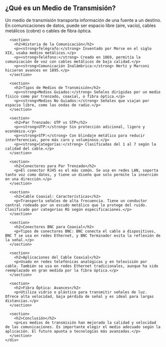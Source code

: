 <!DOCTYPE html>
<html>
<head>
  <meta charset="utf-8">
  <title>Medios de Transmisión</title>
  <link rel="stylesheet" href="https://unpkg.com/reveal.js/dist/reveal.css">
  <link rel="stylesheet" href="https://unpkg.com/reveal.js/dist/theme/black.css"> <!-- Cambia el tema si lo deseas -->
</head>
<body>
  <div class="reveal">
    <div class="slides">
      <section>
        <h2>¿Qué es un Medio de Transmisión?</h2>
        <p>Un medio de transmisión transporta información de una fuente a un destino. En comunicaciones de datos, puede ser espacio libre (aire, vacío), cables metálicos (cobre) o cables de fibra óptica.</p>
      </section>

      <section>
        <h2>Historia de la Comunicación</h2>
        <p><strong>Telégrafo:</strong> Inventado por Morse en el siglo XIX, usaba medios metálicos.</p>
        <p><strong>Teléfono:</strong> Creado en 1869, permitía la comunicación de voz con cables metálicos de baja calidad.</p>
        <p><strong>Comunicación Inalámbrica:</strong> Hertz y Marconi hicieron avances en 1895.</p>
      </section>

      <section>
        <h2>Tipos de Medios de Transmisión</h2>
        <p><strong>Medios Guiados:</strong> Señales dirigidas por un medio físico como par trenzado, coaxial, o fibra óptica.</p>
        <p><strong>Medios No Guiados:</strong> Señales que viajan por espacio libre, como las ondas de radio.</p>
      </section>

      <section>
        <h2>Par Trenzado: UTP vs STP</h2>
        <p><strong>UTP:</strong> Sin protección adicional, ligero y económico.</p>
        <p><strong>STP:</strong> Con blindaje metálico para reducir interferencias, pero más caro y voluminoso.</p>
        <p><strong>Categorías:</strong> Clasificadas del 1 al 7 según la calidad del cable.</p>
      </section>

      <section>
        <h2>Conectores para Par Trenzado</h2>
        <p>El conector RJ45 es el más común. Se usa en redes LAN, soporta tanto voz como datos, y tiene un diseño que solo permite la inserción en una dirección.</p>
      </section>

      <section>
        <h2>Cable Coaxial: Características</h2>
        <p>Transporta señales de alta frecuencia. Tiene un conductor central rodeado por un escudo metálico que lo protege del ruido. Clasificado por categorías RG según especificaciones.</p>
      </section>

      <section>
        <h2>Conectores BNC para Coaxial</h2>
        <p>Tipos de conectores BNC: BNC conecta el cable a dispositivos, BNC T se usa en redes Ethernet, y BNC Terminador evita la reflexión de la señal.</p>
      </section>

      <section>
        <h2>Aplicaciones del Cable Coaxial</h2>
        <p>Usado en redes telefónicas analógicas y en televisión por cable. También se usa en redes Ethernet tradicionales, aunque ha sido reemplazado en gran medida por la fibra óptica.</p>
      </section>

      <section>
        <h2>Fibra Óptica: Avances</h2>
        <p>Utiliza vidrio o plástico para transmitir señales de luz. Ofrece alta velocidad, baja pérdida de señal y es ideal para largas distancias.</p>
      </section>

      <section>
        <h2>Conclusión</h2>
        <p>Los medios de transmisión han mejorado la calidad y velocidad de las comunicaciones. Es importante elegir el medio adecuado según la aplicación. El futuro apunta a tecnologías más avanzadas.</p>
      </section>
    </div>
  </div>

  <script src="https://unpkg.com/reveal.js/dist/reveal.js"></script>
  <script>
    Reveal.initialize();
  </script>
</body>
</html>



    
